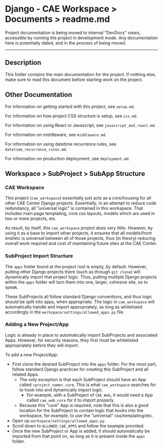 # Django - CAE Workspace > Documents > readme.md

Project documentation is being moved to internal "DevDocs" views, accessible by running the project in development mode.
Any documentation here is potentially dated, and in the process of being moved.

---

## Description
This folder contains the main documentation for the project. If nothing else, make sure to read this document before
starting work on the project.


## Other Documentation
For information on getting started with this project, see `setup.md`.

For information on how project CSS structure is setup, see `css.md`.

For information on using React or Javascript, see `javascript_and_react.md`.

For information on middleware, see `middleware.md`.

For information on using datetime recurrence rules, see `datetime_recurrence_rules.md`.

For information on production deployment, see `deployment.md`.


## Workspace > SubProject > SubApp Structure
### CAE Workspace
This project (`cae_workspace`) essentially just acts as a core/housing for all other CAE Center Django projects.
Essentially, in an attempt to reduce code redundancy, all "universal logic" is contained in this workspace. That
includes main page templating, core css layouts, models which are used in two or more projects, etc.

As result, by itself, this `cae_workspace` project does very little. However, by using it as a base to import other
projects, it ensures that all models/front end/etc is universal between all of those projects, thus (in theory) reducing
overall work required and cost of maintaining future sites at the CAE Center.

### SubProject Import Structure
The `apps` folder found at the project root is empty, by default. However, putting other Django projects there (such as
through `git clone`) will dynamically import that project logic. Thus, putting multiple Django projects within the
`apps` folder will turn them into one, larger, cohesive site, so to speak.

These SubProjects all follow standard Django conventions, and thus logic should be split into apps, when appropriate.
The logic in `cae_workspace` will automatically handle and import appropriately, as long as whitelisted accordingly in
the `workspace/settings/allowed_apps.py` file.

### Adding a New Project/App
Logic is already in place to automatically import SubProjects and associated Apps. However, for security reasons, they
first must be whitelisted appropriately before they will import.

To add a new Project/App:
* First clone the desired SubProject into the `apps` folder. For the most part, follow standard Django practices for
creating this SubProject and all related Apps.
    * The only exception is that each SubProject should have an App called `<project_name>_core`. This is what
    `cae_workspace` searches for to hook into and dynamically import logic.
        * For example, with a SubProject of `CAE_Web`, it would need a App called `cae_web_core` for it to import
        properly.
    * Because this "core" App is required, note that this is also a good location for the SubProject to contain logic
    that hooks into the workspace, for example, to use the "universal" css/templating/etc.
* Open up `workspace/settings/allowed_apps.py`.
* Scroll down to `ALLOWED_CAE_APPS` and follow the example provided.
* Once the new SubProject or App is added, it should automatically be imported from that point on, as long as it is
present inside the `apps` folder.

